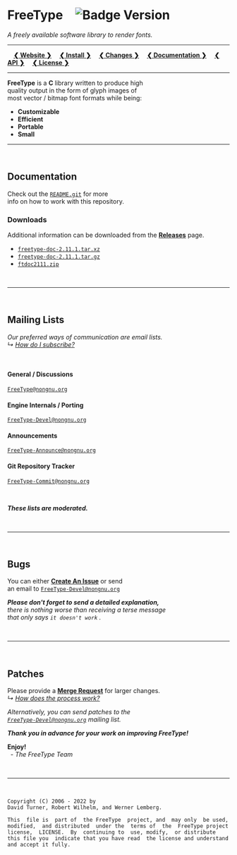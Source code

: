 
# FreeType ![Badge Version]

*A freely available software library to render fonts.*

---

 **[❮ Website ❯][Website]**
 **[❮ Install ❯][Install]**
 **[❮ Changes ❯][Changes]**
 **[❮ Documentation ❯][Documentation]**
 **[❮ API ❯][API]**
 **[❮ License ❯][License]**

---

**FreeType** is a **C** library written to produce high <br>
quality output in the form of glyph images of <br>
most vector / bitmap font formats while being:

- **Customizable**
- **Efficient**
- **Portable**
- **Small**

---

<br>

## Documentation

Check out the [`README.git`][README.Git] for more <br>
info on how to work with this repository.

### Downloads

Additional information can be downloaded from the **[Releases]** page.
- [`freetype-doc-2.11.1.tar.xz`][Documentation XZ]
- [`freetype-doc-2.11.1.tar.gz`][Documentation GZ]
- [`ftdoc2111.zip`][Documentation ZIP]

<br>

---

<br>

## Mailing Lists

*Our preferred ways of communication are email lists.* <br>
*↳* [*How do I subscribe?*][Contact]

<br>

#### General / Discussions

[`FreeType@nongnu.org`](mailto:freetype@nongnu.org)

#### Engine Internals / Porting

[`FreeType-Devel@nongnu.org`](mailto:freetype-devel@nongnu.org)

#### Announcements

[`FreeType-Announce@nongnu.org`](mailto:freetype-announce@nongnu.org)

#### Git Repository Tracker

[`FreeType-Commit@nongnu.org`](mailto:freetype-commit@nongnu.org)

<br>

***These lists are moderated.***

<br>

---

<br>

## Bugs

You can either **[Create An Issue][Issues]** or send <br>
an email to [`FreeType-Devel@nongnu.org`](mailto:freetype-devel@nongnu.org)

***Please don't forget to send a detailed explanation,*** <br>
*there is nothing worse than receiving a terse message* <br>
*that only says `it doesn't work` .*

<br>

---

<br>

## Patches

Please provide a **[Merge Request]** for larger changes. <br>
*↳* [*How does the process work?*][Patches]

*Alternatively, you can send patches to the* <br>
*[`FreeType-Devel@nongnu.org`](mailto:freetype-devel@nongnu.org) mailing list.*

***Thank you  in advance for your  work on improving FreeType!***

**Enjoy!** <br>
 *\- The FreeType Team*

<br>

---

<br>

    Copyright (C) 2006 - 2022 by
    David Turner, Robert Wilhelm, and Werner Lemberg.

    This  file is  part of  the FreeType  project, and  may only  be used,
    modified,  and distributed  under the  terms of  the  FreeType project
    license,  LICENSE.  By  continuing to  use, modify,  or distribute
    this file you  indicate that you have read  the license and understand
    and accept it fully.

<!----------------------------------------------------------------------------->

[Website]: https://www.freetype.org
[Issues]: https://gitlab.freedesktop.org/freetype/freetype/-/issues
[Contact]: https://www.freetype.org/contact.html
[Merge Request]: https://gitlab.freedesktop.org/freetype/freetype/-/merge_requests
[Patches]: https://www.freetype.org/developer.html#patches
[Documentation]: https://www.freetype.org/freetype2/docs/
[Releases]: https://download.savannah.gnu.org/releases/freetype/
[API]: https://freetype.org/freetype2/docs/reference/index.html

[README.Git]: ./README.git

[Documentation XZ]: https://download.savannah.gnu.org/releases/freetype/freetype-2.11.1.tar.xz
[Documentation GZ]: https://download.savannah.gnu.org/releases/freetype/freetype-2.11.1.tar.gz
[Documentation ZIP]: https://download.savannah.gnu.org/releases/freetype/ftdmo2111.zip

[Install]: ./docs/INSTALL
[Changes]: ./docs/CHANGES
[License]: ./LICENSE.TXT

[Badge Version]: https://img.shields.io/badge/version-2.11.1-blue
